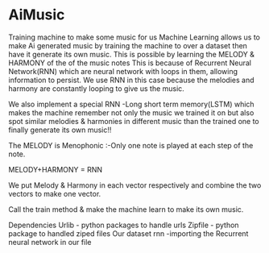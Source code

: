 # AiMusic
Training machine to make some music for us
Machine Learning allows us to make Ai generated music by training the machine to over a dataset then have it generate its own music.
This is possible by learning the MELODY & HARMONY  of the of the music notes
This is because of Recurrent Neural Network(RNN) which are neural network  with loops in them, allowing information to persist.
We use RNN in this case because the melodies and harmony are constantly looping to give us the music.

We also implement a special RNN  -Long short term memory(LSTM) which makes the machine remember not only the music we trained it on 
but also spot similar melodies & harmonies in different music than the trained one to finally generate its own music!!


The MELODY is Menophonic :-Only one note is played at each step of the note.

MELODY+HARMONY = RNN

We put Melody & Harmony in each vector respectively and combine the two vectors to make one vector.

Call the train method & make the machine learn to make its own music.

Dependencies
Urlib - python packages to handle urls
Zipfile - python package to handled ziped files 
Our dataset
 rnn -importing the Recurrent neural network in our file

